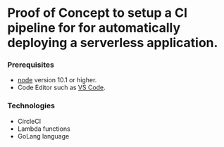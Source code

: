 # Proof of Concept to setup a CI pipeline for for automatically deploying a serverless application.

### Prerequisites

 - [node](https://nodejs.org/en/download/) version 10.1 or higher.
 - Code Editor such as [VS Code](https://code.visualstudio.com/download).
 
### Technologies

 - CircleCI
 - Lambda functions
 - GoLang language
